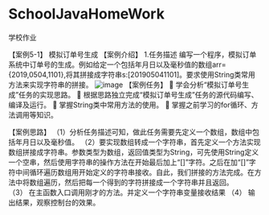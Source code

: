 # SchoolJavaHomeWork
学校作业

【案例5-1】 模拟订单号生成
【案例介绍】
1.任务描述
编写一个程序，模拟订单系统中订单号的生成。例如给定一个包括年月日以及毫秒值的数组arr={2019,0504,1101},将其拼接成字符串s:[201905041101]。要求使用String类常用方法来实现字符串的拼接。
![image](https://github.com/MaiEmily/map/blob/master/public/image/20190528145810708.png)
【案例任务】
	学会分析“模拟订单号生成”任务的实现思路。
	根据思路独立完成“模拟订单号生成”任务的源代码编写、编译及运行。
	掌握String类中常用方法的使用。
	掌握之前学习的for循环、方法调用等知识。

【案例思路】
（1）分析任务描述可知，做此任务需要先定义一个数组，数组中包括年月日以及毫秒值。
（2）要实现数组转成一个字符串，首先定义一个方法实现数组拼接成字符串。参数类型为数组，返回值类型为String，可先使用String定义一个空串，然后使用字符串的操作方法在开始最后加上“[]”字符。之后在加“[]”字符中间循环遍历数组用开始定义的字符串接收。自此，我们拼接的方法完成。在方法中将数组遍历，然后把每一个得到的字符拼接成一个字符串并且返回。    
（3） 在主函数入口调用刚才的方法。并定义一个字符串变量接收结果
（4） 输出结果，观察控制台的效果。
